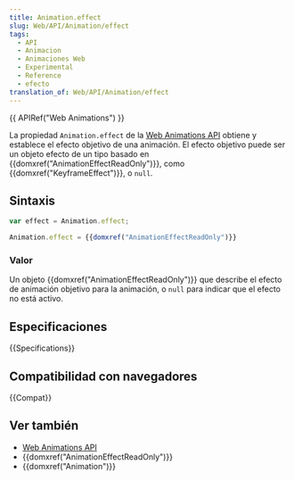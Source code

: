 ```yaml
---
title: Animation.effect
slug: Web/API/Animation/effect
tags:
  - API
  - Animacion
  - Animaciones Web
  - Experimental
  - Reference
  - efecto
translation_of: Web/API/Animation/effect
---
```


 {{ APIRef("Web Animations") }}

La propiedad `Animation.effect` de la [Web Animations API](/es/docs/Web/API/Web_Animations_API) obtiene y establece el efecto objetivo de una animación. El efecto objetivo puede ser un objeto efecto de un tipo basado en {{domxref("AnimationEffectReadOnly")}}, como {{domxref("KeyframeEffect")}}, o `null`.

## Sintaxis

```js
var effect = Animation.effect;

Animation.effect = {{domxref("AnimationEffectReadOnly")}}
```

### Valor

Un objeto {{domxref("AnimationEffectReadOnly")}} que describe el efecto de animación objetivo para la animación, o `null` para indicar que el efecto no está activo.

## Especificaciones

{{Specifications}}

## Compatibilidad con navegadores

{{Compat}}

## Ver también

- [Web Animations API](/es/docs/Web/API/Web_Animations_API)
- {{domxref("AnimationEffectReadOnly")}}
- {{domxref("Animation")}}
